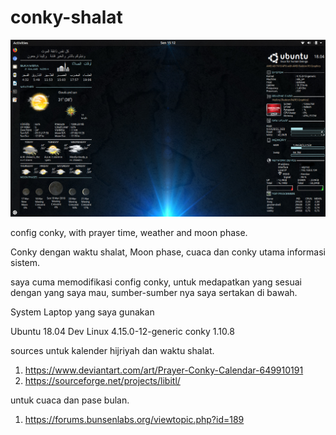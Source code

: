 # conky-shalat
![alt text](https://github.com/haze-skw/conky-shalat/blob/master/SS.png)

config conky, with prayer time, weather and moon phase.

Conky dengan waktu shalat, Moon phase, cuaca dan conky utama informasi sistem.

saya cuma memodifikasi config conky, untuk medapatkan yang sesuai dengan yang saya mau, sumber-sumber nya saya sertakan di bawah.

System Laptop yang saya gunakan 

Ubuntu 18.04 Dev
Linux 4.15.0-12-generic
conky 1.10.8

sources 
untuk kalender hijriyah dan waktu shalat.
1. https://www.deviantart.com/art/Prayer-Conky-Calendar-649910191
2. https://sourceforge.net/projects/libitl/

untuk cuaca dan pase bulan.
1. https://forums.bunsenlabs.org/viewtopic.php?id=189
